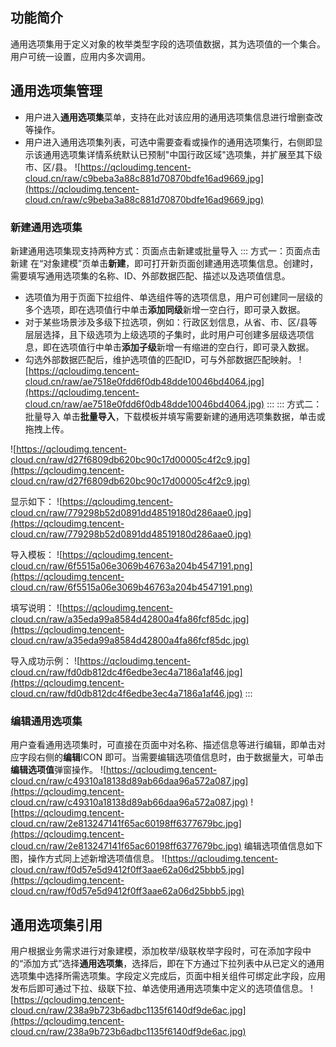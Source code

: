 ## 功能简介

通用选项集用于定义对象的枚举类型字段的选项值数据，其为选项值的一个集合。用户可统一设置，应用内多次调用。

## 通用选项集管理

- 用户进入**通用选项集**菜单，支持在此对该应用的通用选项集信息进行增删查改等操作。
- 用户进入通用选项集列表，可选中需要查看或操作的通用选项集行，右侧即显示该通用选项集详情系统默认已预制"中国行政区域"选项集，并扩展至其下级市、区/县。
![https://qcloudimg.tencent-cloud.cn/raw/c9beba3a88c881d70870bdfe16ad9669.jpg](https://qcloudimg.tencent-cloud.cn/raw/c9beba3a88c881d70870bdfe16ad9669.jpg)

### 新建通用选项集

新建通用选项集现支持两种方式：页面点击新建或批量导入
<dx-tabs>
::: 方式一：页面点击新建
在“对象建模”页单击**新建**，即可打开新页面创建通用选项集信息。创建时，需要填写通用选项集的名称、ID、外部数据匹配、描述以及选项值信息。

- 选项值为用于页面下拉组件、单选组件等的选项信息，用户可创建同一层级的多个选项，即在选项值行中单击**添加同级**新增一空白行，即可录入数据。
- 对于某些场景涉及多级下拉选项，例如：行政区划信息，从省、市、区/县等层层选择，且下级选项为上级选项的子集时，此时用户可创建多层级选项信息，即在选项值行中单击**添加子级**新增一有缩进的空白行，即可录入数据。 
- 勾选外部数据匹配后，维护选项值的匹配ID，可与外部数据匹配映射。
![https://qcloudimg.tencent-cloud.cn/raw/ae7518e0fdd6f0db48dde10046bd4064.jpg](https://qcloudimg.tencent-cloud.cn/raw/ae7518e0fdd6f0db48dde10046bd4064.jpg)
:::
::: 方式二：批量导入
单击**批量导入**，下载模板并填写需要新建的通用选项集数据，单击或拖拽上传。

![https://qcloudimg.tencent-cloud.cn/raw/d27f6809db620bc90c17d00005c4f2c9.jpg](https://qcloudimg.tencent-cloud.cn/raw/d27f6809db620bc90c17d00005c4f2c9.jpg)

显示如下：
![https://qcloudimg.tencent-cloud.cn/raw/779298b52d0891dd48519180d286aae0.jpg](https://qcloudimg.tencent-cloud.cn/raw/779298b52d0891dd48519180d286aae0.jpg)

导入模板：
![https://qcloudimg.tencent-cloud.cn/raw/6f5515a06e3069b46763a204b4547191.png](https://qcloudimg.tencent-cloud.cn/raw/6f5515a06e3069b46763a204b4547191.png)

填写说明：
![https://qcloudimg.tencent-cloud.cn/raw/a35eda99a8584d42800a4fa86fcf85dc.jpg](https://qcloudimg.tencent-cloud.cn/raw/a35eda99a8584d42800a4fa86fcf85dc.jpg)

导入成功示例：
![https://qcloudimg.tencent-cloud.cn/raw/fd0db812dc4f6edbe3ec4a7186a1af46.jpg](https://qcloudimg.tencent-cloud.cn/raw/fd0db812dc4f6edbe3ec4a7186a1af46.jpg)
:::
</dx-tabs>





### 编辑通用选项集

用户查看通用选项集时，可直接在页面中对名称、描述信息等进行编辑，即单击对应字段右侧的**编辑**ICON 即可。当需要编辑选项值信息时，由于数据量大，可单击**编辑选项值**弹窗操作。
![https://qcloudimg.tencent-cloud.cn/raw/c49310a18138d89ab66daa96a572a087.jpg](https://qcloudimg.tencent-cloud.cn/raw/c49310a18138d89ab66daa96a572a087.jpg)
![https://qcloudimg.tencent-cloud.cn/raw/2e813247141f65ac60198ff6377679bc.jpg](https://qcloudimg.tencent-cloud.cn/raw/2e813247141f65ac60198ff6377679bc.jpg)
编辑选项值信息如下图，操作方式同上述新增选项值信息。
 ![https://qcloudimg.tencent-cloud.cn/raw/f0d57e5d9412f0ff3aae62a06d25bbb5.jpg](https://qcloudimg.tencent-cloud.cn/raw/f0d57e5d9412f0ff3aae62a06d25bbb5.jpg)
       

## 通用选项集引用

用户根据业务需求进行对象建模，添加枚举/级联枚举字段时，可在添加字段中的“添加方式”选择**通用选项集**，选择后，即在下方通过下拉列表中从已定义的通用选项集中选择所需选项集。字段定义完成后，页面中相关组件可绑定此字段，应用发布后即可通过下拉、级联下拉、单选使用通用选项集中定义的选项值信息。
![https://qcloudimg.tencent-cloud.cn/raw/238a9b723b6adbc1135f6140df9de6ac.jpg](https://qcloudimg.tencent-cloud.cn/raw/238a9b723b6adbc1135f6140df9de6ac.jpg)
        	
